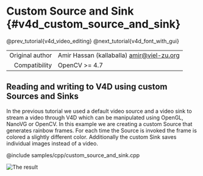# Custom Source and Sink {#v4d_custom_source_and_sink}

@prev_tutorial{v4d_video_editing}
@next_tutorial{v4d_font_with_gui}

|    |    |
| -: | :- |
| Original author | Amir Hassan (kallaballa) <amir@viel-zu.org> |
| Compatibility | OpenCV >= 4.7 |

## Reading and writing to V4D using custom Sources and Sinks
In the previous tutorial we used a default video source and a video sink to stream a video through V4D which can be manipulated using OpenGL, NanoVG or OpenCV. In this example we are creating a custom Source that generates rainbow frames. For each time the Source is invoked the frame is colored a slightly different color. Additionally the custom Sink saves individual images instead of a video.

@include samples/cpp/custom_source_and_sink.cpp

![The result](doc/custom_source_and_sink.png)

